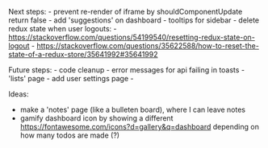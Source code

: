 Next steps:
    - prevent re-render of iframe by shouldComponentUpdate return false
    - add 'suggestions' on dashboard
    - tooltips for sidebar
    - delete redux state when user logouts: 
      - https://stackoverflow.com/questions/54199540/resetting-redux-state-on-logout
      - https://stackoverflow.com/questions/35622588/how-to-reset-the-state-of-a-redux-store/35641992#35641992

Future steps:
    - code cleanup
    - error messages for api failing in toasts
    - 'lists' page
    - add user settings page    - 



Ideas:
  - make a 'notes' page (like a bulleten board), where I can leave notes
  - gamify dashboard icon by showing a different https://fontawesome.com/icons?d=gallery&q=dashboard depending on how many todos are made (?)